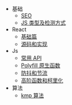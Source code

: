 - 基础
  - [SEO](docs/基础/SEO.md)
  - [JS 类型及检测方式](docs/基础/类型及检测方式.md)
- React
  - [基础篇](docs/React/基础篇.md)
  - [源码和实现](docs/React/源码和实现.md)
- Js
  - [常用 API](docs/Js/常用API.md)
  - [Polyfill 原生函数](docs/Js/Polyfill原生函数.md)
  - [防抖和节流](docs/高频手写/防抖和节流.md)
  - [高阶函数和柯里化](docs/高频手写/高阶函数和柯里化.md)
- 算法
  - [kmp 算法](docs/算法/kmp算法.md)
